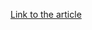 [Link to the article](https://published-prd.lanyonevents.com/published/rsaus17/sessionsFiles/5009/HTA-F02-Detecting-and-Responding-to-Advanced-Threats-within-Exchange-Environments.pdf)
